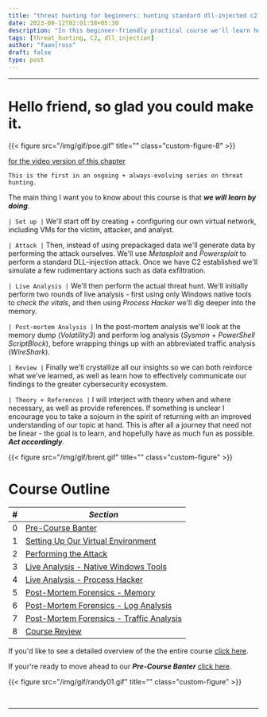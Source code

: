 ```yaml
---
title: "threat hunting for beginners: hunting standard dll-injected c2 implants"
date: 2023-08-12T02:01:58+05:30
description: "In this beginner-friendly practical course we'll learn how to threat hunt standard DLL-injected C2 implants. We'll set up our own virtual environment, perform the attack, and then perform our threat hunting analysis."
tags: [threat_hunting, C2, dll_injection]
author: "faan|ross"
draft: false
type: post
---
```


*** 

# Hello friend, so glad you could make it.

{{< figure src="/img/gif/poe.gif" title="" class="custom-figure-8" >}}

[for the video version of this chapter](https://www.youtube.com/watch?v=teA0T6_fdq8)

`This is the first in an ongoing + always-evolving series on threat hunting.`

<!-- [NOTE: FOR THE VIDEO VERSION OF THIS COURSE CLICK HERE]() -->

The main thing I want you to know about this course is that ***we will learn by doing***. 

`| Set up |`
We'll start off by creating + configuring our own virtual network, including VMs for the victim, attacker, and analyst. 

`| Attack |`
Then, instead of using prepackaged data we'll generate data by performing the attack ourselves. We'll use *Metasploit* and *Powersploit* to perform a standard DLL-injection attack. Once we have C2 established we'll simulate a few rudimentary actions such as data exfiltration.

`| Live Analysis |`
We'll then perform the actual threat hunt. We'll initially perform two rounds of live analysis - first using only Windows native tools to *check the vitals*, and then using *Process Hacker* we'll dig deeper into the memory. 

`| Post-mortem Analysis |`
In the post-mortem analysis we'll look at the memory dump (*Volatility3*) and perform log analysis (*Sysmon* + *PowerShell ScriptBlock*), before wrapping things up with an abbreviated traffic analysis (*WireShark*). 

`| Review |`
Finally we'll crystallize all our insights so we can both reinforce what we've learned, as well as learn how to effectively communicate our findings to the greater cybersecurity ecosystem. 

`| Theory + References |`
I will interject with theory when and where necessary, as well as provide references. If something is unclear I encourage you to take a sojourn in the spirit of returning with an improved understanding of our topic at hand. This is after all a journey that need not be linear - the goal is to learn, and hopefully have as much fun as possible. ***Act accordingly***. 

{{< figure src="/img/gif/brent.gif" title="" class="custom-figure" >}}

# Course Outline

| # | ***Section*** |
|----------|----------|
| 0 | [Pre-Course Banter](https://www.faanross.com/course01/prebanter/) | 
| 1 | [Setting Up Our Virtual Environment](https://www.faanross.com/course01/01_settingup/) | 
| 2 | [Performing the Attack](https://www.faanross.com/course01/02_attack/) | 
| 3 | [Live Analysis - Native Windows Tools](https://www.faanross.com/course01/03_live_native/) | 
| 4 | [Live Analysis - Process Hacker](https://www.faanross.com/course01/04_live_hacker/) | 
| 5 | [Post-Mortem Forensics - Memory](https://www.faanross.com/course01/05_post_memory/) | 
| 6 | [Post-Mortem Forensics - Log Analysis](https://www.faanross.com/course01/06_post_logs/) | 
| 7 | [Post-Mortem Forensics - Traffic Analysis](https://www.faanross.com/course01/07_post_traffic/) | 
| 8 | [Course Review](https://www.faanross.com/course01/08_review/) | 


If you'd like to see a detailed overview of the the entire course [click here](https://www.faanross.com/course01/outline/).

If your're ready to move ahead to our ***Pre-Course Banter*** [click here](https://www.faanross.com/course01/prebanter/).

{{< figure src="/img/gif/randy01.gif" title="" class="custom-figure" >}}

&nbsp; 

***
















